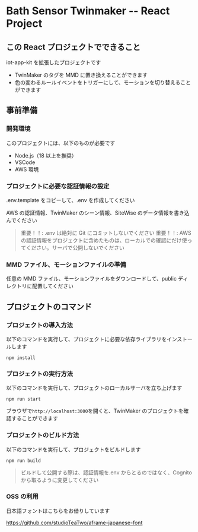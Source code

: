 # Bath Sensor Twinmaker -- React Project

## この React プロジェクトでできること

iot-app-kit を拡張したプロジェクトです

- TwinMaker のタグを MMD に置き換えることができます
- 色の変わるルールイベントをトリガーにして、モーションを切り替えることができます

## 事前準備

### 開発環境

このプロジェクトには、以下のものが必要です

- Node.js（18 以上を推奨）
- VSCode
- AWS 環境

### プロジェクトに必要な認証情報の設定

.env.template をコピーして、.env を作成してください

AWS の認証情報、TwinMaker のシーン情報、SiteWise のデータ情報を書き込んでください

> 重要！！: .env は絶対に Git にコミットしないでください
> 重要！！: AWS の認証情報をプロジェクトに含めたものは、ローカルでの確認にだけ使ってください。サーバで公開しないでください

### MMD ファイル、モーションファイルの準備

任意の MMD ファイル、モーションファイルをダウンロードして、public ディレクトリに配置してください

## プロジェクトのコマンド

### プロジェクトの導入方法

以下のコマンドを実行して、プロジェクトに必要な依存ライブラリをインストールします

`npm install`

### プロジェクトの実行方法

以下のコマンドを実行して、プロジェクトのローカルサーバを立ち上げます

`npm run start`

ブラウザで`http://localhost:3000`を開くと、TwinMaker のプロジェクトを確認することができます

### プロジェクトのビルド方法

以下のコマンドを実行して、プロジェクトをビルドします

`npm run build`

> ビルドして公開する際は、認証情報を.env からとるのではなく、Cognito から取るように変更してください

### OSS の利用

日本語フォントはこちらをお借りしています

https://github.com/studioTeaTwo/aframe-japanese-font
